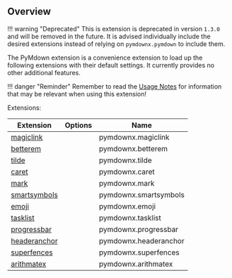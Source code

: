 ## Overview

!!! warning "Deprecated"
    This is extension is deprecated in version `1.3.0` and will be removed in the future.  It is advised individually include the desired extensions instead of relying on `pymdownx.pymdown` to include them.

The PyMdown extension is a convenience extension to load up the following extensions with their default settings. It currently provides no other additional features.

!!! danger "Reminder"
    Remember to read the [Usage Notes](../usage_notes.md) for information that may be relevant when using this extension!

Extensions:

| Extension | Options | Name   |
|-----------|---------|--------|
| [magiclink](./magiclink.md)      | | pymdownx.magiclink |
| [betterem](./betterem.md)        | | pymdownx.betterem |
| [tilde](./tilde.md)              | | pymdownx.tilde |
| [caret](./caret.md)              | | pymdownx.caret |
| [mark](./mark.md)                | | pymdownx.mark |
| [smartsymbols](./smartsymbols.md)| | pymdownx.smartsymbols |
| [emoji](./emoji.md)              | | pymdownx.emoji |
| [tasklist](./tasklist.md)        | | pymdownx.tasklist |
| [progressbar](./progressbar.md)  | | pymdownx.progressbar |
| [headeranchor](./headeranchor.md)| | pymdownx.headeranchor |
| [superfences](./superfences.md)  | | pymdownx.superfences |
| [arithmatex](./arithmatex.md)    | | pymdownx.arithmatex |
